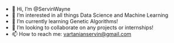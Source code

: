 - 👋 Hi, I’m @ServinWayne
- 👀 I’m interested in all things Data Science and Machine Learning
- 🌱 I’m currently learning Genetic Algorithms!
- 💞️ I’m looking to collaborate on any projects or internships!
- 📫 How to reach me: vartanianservin@gmail.com

<!---
ServinWayne/ServinWayne is a ✨ special ✨ repository because its `README.md` (this file) appears on your GitHub profile.
You can click the Preview link to take a look at your changes.
--->
